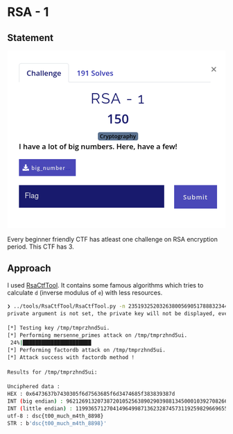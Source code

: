 # RSA - 1

## Statement

![Challenge Description](chall.png)

Every beginner friendly CTF has atleast one challenge on RSA encryption period. This CTF has 3.

## Approach

I used [RsaCtfTool](https://github.com/Ganapati/RsaCtfTool). It contains some famous algorithms which tries to calculate `d` (inverse modulus of `e`) with less resources.

```bash
❯ ../tools/RsaCtfTool/RsaCtfTool.py -n 23519325203263800569051788832344215043304346715918641803 -e 71 --uncipher 10400286653072418349777706076384847966640064725838262071
private argument is not set, the private key will not be displayed, even if recovered.

[*] Testing key /tmp/tmprzhnd5ui.
[*] Performing mersenne_primes attack on /tmp/tmprzhnd5ui.
 24%|██████████████████████                                                                        | 12/51 [00:00<00:00, 316551.25it/s]
[*] Performing factordb attack on /tmp/tmprzhnd5ui.
[*] Attack success with factordb method !

Results for /tmp/tmprzhnd5ui:

Unciphered data :
HEX : 0x6473637b7430305f6d7563685f6d3474685f383839387d
INT (big endian) : 9621269132073872010525638902903988134500010392708266109
INT (little endian) : 11993657127041496499871362328745731192598296696556057444
utf-8 : dsc{t00_much_m4th_8898}
STR : b'dsc{t00_much_m4th_8898}'

```
